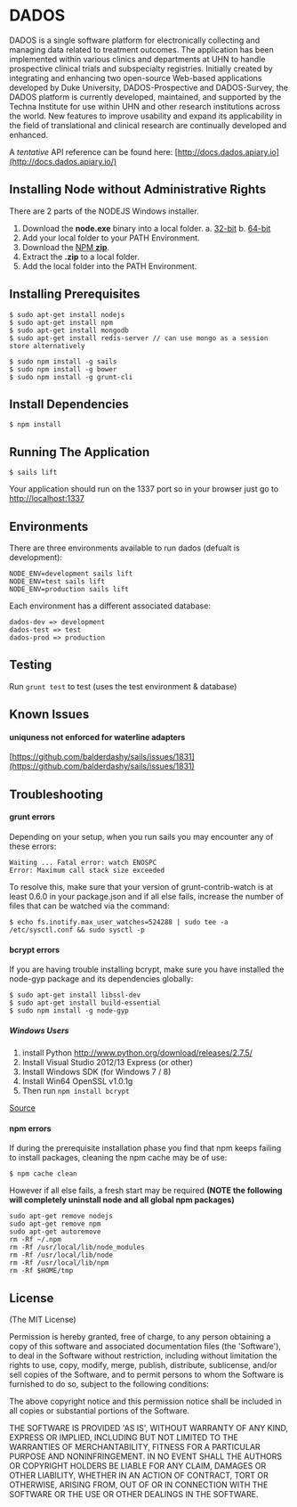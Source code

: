 # DADOS #

DADOS is a single software platform for electronically collecting and managing data related to treatment outcomes. The application has been implemented within various clinics and departments at UHN to handle prospective clinical trials and subspecialty registries. Initially created by integrating and enhancing two open-source Web-based applications developed by Duke University, DADOS-Prospective and DADOS-Survey, the DADOS platform is currently developed, maintained, and supported by the Techna Institute for use within UHN and other research institutions across the world. New features to improve usability and expand its applicability in the field of translational and clinical research are continually developed and enhanced.

A *tentative* API reference can be found here:
[http://docs.dados.apiary.io](http://docs.dados.apiary.io/)

## Installing Node without Administrative Rights

There are 2 parts of the NODEJS Windows installer. 

1. Download the **node.exe** binary into a local folder.
  a. [32-bit](http://nodejs.org/dist/latest)
  b. [64-bit](http://nodejs.org/dist/latest/x64)
2. Add your local folder to your PATH Environment. 
3. Download the [NPM **zip**](http://nodejs.org/dist/npm/).
4. Extract the **.zip** to a local folder.
5. Add the local folder into the PATH Environment.

## Installing Prerequisites
```
$ sudo apt-get install nodejs
$ sudo apt-get install npm
$ sudo apt-get install mongodb
$ sudo apt-get install redis-server // can use mongo as a session store alternatively

$ sudo npm install -g sails
$ sudo npm install -g bower
$ sudo npm install -g grunt-cli
```

## Install Dependencies
```
$ npm install
```

## Running The Application
```
$ sails lift
```
Your application should run on the 1337 port so in your browser just go to [http://localhost:1337](http://localhost:1337)

## Environments
There are three environments available to run dados (defualt is development):
```
NODE_ENV=development sails lift
NODE_ENV=test sails lift
NODE_ENV=production sails lift
```
Each environment has a different associated database:
```
dados-dev => development
dados-test => test 
dados-prod => production
```

## Testing
Run ```grunt test``` to test (uses the test environment & database)

## Known Issues

#### uniquness not enforced for waterline adapters
[https://github.com/balderdashy/sails/issues/1831](https://github.com/balderdashy/sails/issues/1831)

## Troubleshooting

#### grunt errors
Depending on your setup, when you run sails you may encounter any of these errors:
```
Waiting ... Fatal error: watch ENOSPC
Error: Maximum call stack size exceeded
```
To resolve this, make sure that your version of grunt-contrib-watch is at least 0.6.0 in your package.json
and if all else fails, increase the number of files that can be watched via the command:
```
$ echo fs.inotify.max_user_watches=524288 | sudo tee -a /etc/sysctl.conf && sudo sysctl -p
```

#### bcrypt errors
If you are having trouble installing bcrypt, make sure you have installed the node-gyp package and its dependencies globally:
```
$ sudo apt-get install libssl-dev
$ sudo apt-get install build-essential
$ sudo npm install -g node-gyp
```

##### Windows Users
1. install Python http://www.python.org/download/releases/2.7.5/
2. Install Visual Studio 2012/13 Express (or other)
3. Install Windows SDK (for Windows 7 / 8)
4. Install Win64 OpenSSL v1.0.1g
5. Then run `npm install bcrypt`

[Source](http://stackoverflow.com/questions/14573488/error-compiling-bcrypt-node-js)

#### npm errors
If during the prerequisite installation phase you find that npm keeps failing to install packages, cleaning the npm cache may be of use:
```
$ npm cache clean
```
However if all else fails, a fresh start may be required **(NOTE the following will completely uninstall node and all global npm packages)**
```
sudo apt-get remove nodejs
sudo apt-get remove npm
sudo apt-get autoremove
rm -Rf ~/.npm
rm -Rf /usr/local/lib/node_modules
rm -Rf /usr/local/lib/node
rm -Rf /usr/local/lib/npm
rm -Rf $HOME/tmp
```
## License ##
(The MIT License)

Permission is hereby granted, free of charge, to any person obtaining
a copy of this software and associated documentation files (the
'Software'), to deal in the Software without restriction, including
without limitation the rights to use, copy, modify, merge, publish,
distribute, sublicense, and/or sell copies of the Software, and to
permit persons to whom the Software is furnished to do so, subject to
the following conditions:

The above copyright notice and this permission notice shall be
included in all copies or substantial portions of the Software.

THE SOFTWARE IS PROVIDED 'AS IS', WITHOUT WARRANTY OF ANY KIND,
EXPRESS OR IMPLIED, INCLUDING BUT NOT LIMITED TO THE WARRANTIES OF
MERCHANTABILITY, FITNESS FOR A PARTICULAR PURPOSE AND NONINFRINGEMENT.
IN NO EVENT SHALL THE AUTHORS OR COPYRIGHT HOLDERS BE LIABLE FOR ANY
CLAIM, DAMAGES OR OTHER LIABILITY, WHETHER IN AN ACTION OF CONTRACT,
TORT OR OTHERWISE, ARISING FROM, OUT OF OR IN CONNECTION WITH THE
SOFTWARE OR THE USE OR OTHER DEALINGS IN THE SOFTWARE.
